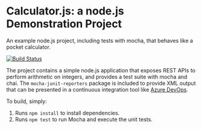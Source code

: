 Calculator.js: a node.js Demonstration Project
==============================================
An example node.js project, including tests with mocha, that behaves like
a pocket calculator.

[![Build Status](https://dev.azure.com/az400-nicholas/Integrating%20External%20Source%20Control%20with%20Azure%20Pipelines/_apis/build/status/az400-nicholas.calculator?branchName=master)](https://dev.azure.com/az400-nicholas/Integrating%20External%20Source%20Control%20with%20Azure%20Pipelines/_apis/build/status/az400-nicholas.calculator?branchName=master)

The project contains a simple node.js application that exposes REST APIs
to perform arithmetic on integers, and provides a test suite with mocha
and chai.  The `mocha-junit-reporters` package is included to provide XML
output that can be presented in a continuous integration tool like
[Azure DevOps](https://azure.com/devops).

To build, simply:

1. Runs `npm install` to install dependencies.
2. Runs `npm test` to run Mocha and execute the unit tests.

